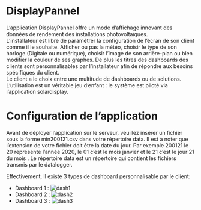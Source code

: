 # DisplayPannel
L’application DisplayPannel offre un mode d’affichage innovant des données de rendement des installations photovoltaïques.  
L’installateur est libre de paramétrer la configuration de l’écran de son client comme il le souhaite. 
Afficher ou pas la météo, choisir le type de son horloge (Digitale ou numérique), choisir l’image de son arrière-plan ou bien modifier la couleur de ses graphes. De plus les titres des dashboards des clients sont personnalisables par l’installateur afin de répondre aux besoins spécifiques du client.  
Le client a le choix entre une multitude de dashboards ou de solutions. L’utilisation est un véritable jeu d’enfant : le système est piloté via l’application solardisplay.

# Configuration de l’application  
Avant de déployer l’application sur le serveur, veuillez insérer un fichier sous la forme min200121.csv dans votre répertoire data. Il est à noter que l’extension de votre fichier doit être la date du jour.
Par exemple 200121 le 20 représente l’année 2020, le 01 c’est le mois janvier et le 21 c’est le jour 21 du mois .
Le répertoire data est un répertoire qui contient les fichiers transmis par le datalogger.


Effectivement, Il existe 3 types de dashboard personnalisable par le client: 
- Dashboard 1 :
![dash1](https://github.com/Kaoutar-Kabbaj/DisplayPannel/blob/master/images/panneau1.PNG)</br>
- Dashboard 2 :
![dash2](https://github.com/Kaoutar-Kabbaj/DisplayPannel/blob/master/images/panneau2.png)</br>
- Dashboard 3 :
![dash3](https://github.com/Kaoutar-Kabbaj/DisplayPannel/blob/master/images/panneau3.PNG)</br>




